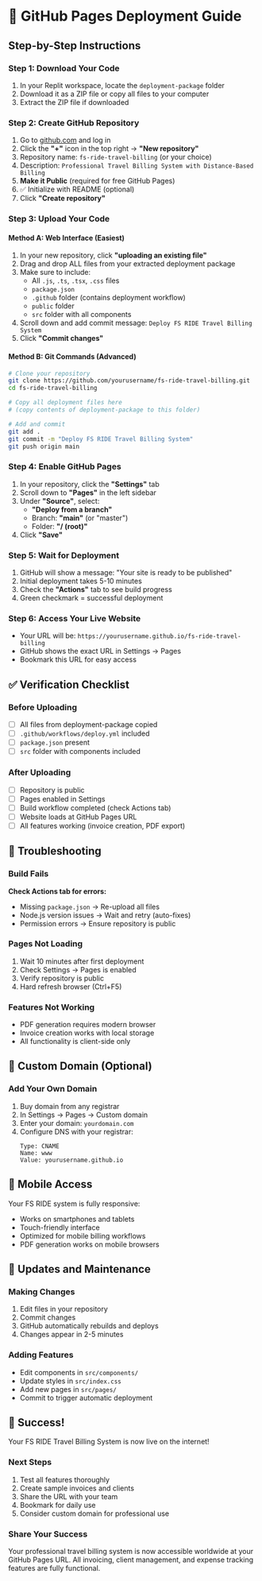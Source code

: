 # 🚀 GitHub Pages Deployment Guide

## Step-by-Step Instructions

### Step 1: Download Your Code
1. In your Replit workspace, locate the `deployment-package` folder
2. Download it as a ZIP file or copy all files to your computer
3. Extract the ZIP file if downloaded

### Step 2: Create GitHub Repository
1. Go to [github.com](https://github.com) and log in
2. Click the **"+"** icon in the top right → **"New repository"**
3. Repository name: `fs-ride-travel-billing` (or your choice)
4. Description: `Professional Travel Billing System with Distance-Based Billing`
5. **Make it Public** (required for free GitHub Pages)
6. ✅ Initialize with README (optional)
7. Click **"Create repository"**

### Step 3: Upload Your Code

#### Method A: Web Interface (Easiest)
1. In your new repository, click **"uploading an existing file"**
2. Drag and drop ALL files from your extracted deployment package
3. Make sure to include:
   - All `.js`, `.ts`, `.tsx`, `.css` files
   - `package.json`
   - `.github` folder (contains deployment workflow)
   - `public` folder
   - `src` folder with all components
4. Scroll down and add commit message: `Deploy FS RIDE Travel Billing System`
5. Click **"Commit changes"**

#### Method B: Git Commands (Advanced)
```bash
# Clone your repository
git clone https://github.com/yourusername/fs-ride-travel-billing.git
cd fs-ride-travel-billing

# Copy all deployment files here
# (copy contents of deployment-package to this folder)

# Add and commit
git add .
git commit -m "Deploy FS RIDE Travel Billing System"
git push origin main
```

### Step 4: Enable GitHub Pages
1. In your repository, click the **"Settings"** tab
2. Scroll down to **"Pages"** in the left sidebar
3. Under **"Source"**, select:
   - **"Deploy from a branch"**
   - Branch: **"main"** (or "master")
   - Folder: **"/ (root)"**
4. Click **"Save"**

### Step 5: Wait for Deployment
1. GitHub will show a message: "Your site is ready to be published"
2. Initial deployment takes 5-10 minutes
3. Check the **"Actions"** tab to see build progress
4. Green checkmark = successful deployment

### Step 6: Access Your Live Website
- Your URL will be: `https://yourusername.github.io/fs-ride-travel-billing`
- GitHub shows the exact URL in Settings → Pages
- Bookmark this URL for easy access

## ✅ Verification Checklist

### Before Uploading
- [ ] All files from deployment-package copied
- [ ] `.github/workflows/deploy.yml` included
- [ ] `package.json` present
- [ ] `src` folder with components included

### After Uploading
- [ ] Repository is public
- [ ] Pages enabled in Settings
- [ ] Build workflow completed (check Actions tab)
- [ ] Website loads at GitHub Pages URL
- [ ] All features working (invoice creation, PDF export)

## 🔧 Troubleshooting

### Build Fails
**Check Actions tab for errors:**
- Missing `package.json` → Re-upload all files
- Node.js version issues → Wait and retry (auto-fixes)
- Permission errors → Ensure repository is public

### Pages Not Loading
1. Wait 10 minutes after first deployment
2. Check Settings → Pages is enabled
3. Verify repository is public
4. Hard refresh browser (Ctrl+F5)

### Features Not Working
- PDF generation requires modern browser
- Invoice creation works with local storage
- All functionality is client-side only

## 🎯 Custom Domain (Optional)

### Add Your Own Domain
1. Buy domain from any registrar
2. In Settings → Pages → Custom domain
3. Enter your domain: `yourdomain.com`
4. Configure DNS with your registrar:
   ```
   Type: CNAME
   Name: www
   Value: yourusername.github.io
   ```

## 📱 Mobile Access

Your FS RIDE system is fully responsive:
- Works on smartphones and tablets
- Touch-friendly interface
- Optimized for mobile billing workflows
- PDF generation works on mobile browsers

## 🔄 Updates and Maintenance

### Making Changes
1. Edit files in your repository
2. Commit changes
3. GitHub automatically rebuilds and deploys
4. Changes appear in 2-5 minutes

### Adding Features
- Edit components in `src/components/`
- Update styles in `src/index.css`
- Add new pages in `src/pages/`
- Commit to trigger automatic deployment

## 🎉 Success!

Your FS RIDE Travel Billing System is now live on the internet!

### Next Steps
1. Test all features thoroughly
2. Create sample invoices and clients
3. Share the URL with your team
4. Bookmark for daily use
5. Consider custom domain for professional use

### Share Your Success
Your professional travel billing system is now accessible worldwide at your GitHub Pages URL. All invoicing, client management, and expense tracking features are fully functional.